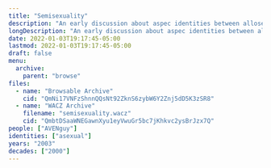 ```yaml
---
title: "Semisexuality"
description: "An early discussion about aspec identities between allosexual and asexual"
longDescription: "An early discussion about aspec identities between allosexual and asexual which predates terms like \"gray-asexual\" and \"demisexual\""
date: 2022-01-03T19:17:45-05:00
lastmod: 2022-01-03T19:17:45-05:00
draft: false
menu:
  archive:
    parent: "browse"
files:
  - name: "Browsable Archive"
    cid: "QmNi17VNFzShnnQQsNt92ZknS6zybW6Y2Znj5dD5K3zSR8"
  - name: "WACZ Archive"
    filename: "semisexuality.wacz"
    cid: "QmbtDSaaWNEGawnXyu1eyVwuGr5bc7jKhkvc2ysBrJzx7Q"
people: ["AVENguy"]
identities: ["asexual"]
years: "2003"
decades: ["2000"]
---
```

